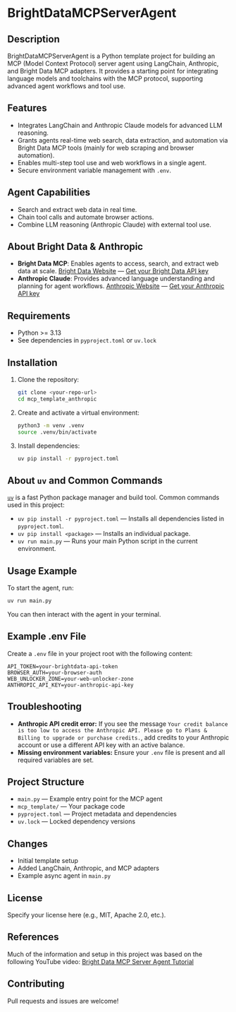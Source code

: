 
# BrightDataMCPServerAgent

## Description
BrightDataMCPServerAgent is a Python template project for building an MCP (Model Context Protocol) server agent using LangChain, Anthropic, and Bright Data MCP adapters. It provides a starting point for integrating language models and toolchains with the MCP protocol, supporting advanced agent workflows and tool use.



## Features
- Integrates LangChain and Anthropic Claude models for advanced LLM reasoning.
- Grants agents real-time web search, data extraction, and automation via Bright Data MCP tools (mainly for web scraping and browser automation).
- Enables multi-step tool use and web workflows in a single agent.
- Secure environment variable management with `.env`.

## Agent Capabilities
- Search and extract web data in real time.
- Chain tool calls and automate browser actions.
- Combine LLM reasoning (Anthropic Claude) with external tool use.


## About Bright Data & Anthropic
- **Bright Data MCP**: Enables agents to access, search, and extract web data at scale. [Bright Data Website](https://brightdata.com/products/mcp) — [Get your Bright Data API key](https://brightdata.com/console/settings/tokens)
- **Anthropic Claude**: Provides advanced language understanding and planning for agent workflows. [Anthropic Website](https://www.anthropic.com/) — [Get your Anthropic API key](https://console.anthropic.com/settings/keys)

## Requirements
- Python >= 3.13
- See dependencies in `pyproject.toml` or `uv.lock`

## Installation
1. Clone the repository:
   ```sh
   git clone <your-repo-url>
   cd mcp_template_anthropic
   ```
2. Create and activate a virtual environment:
   ```sh
   python3 -m venv .venv
   source .venv/bin/activate
   ```

3. Install dependencies:
   ```sh
   uv pip install -r pyproject.toml
   ```



## About `uv` and Common Commands
[`uv`](https://github.com/astral-sh/uv) is a fast Python package manager and build tool. Common commands used in this project:
- `uv pip install -r pyproject.toml` — Installs all dependencies listed in `pyproject.toml`.
- `uv pip install <package>` — Installs an individual package.
- `uv run main.py` — Runs your main Python script in the current environment.


## Usage Example
To start the agent, run:
```sh
uv run main.py
```
You can then interact with the agent in your terminal.

## Example .env File
Create a `.env` file in your project root with the following content:
```env
API_TOKEN=your-brightdata-api-token
BROWSER_AUTH=your-browser-auth
WEB_UNLOCKER_ZONE=your-web-unlocker-zone
ANTHROPIC_API_KEY=your-anthropic-api-key
```

## Troubleshooting
- **Anthropic API credit error:** If you see the message `Your credit balance is too low to access the Anthropic API. Please go to Plans & Billing to upgrade or purchase credits.`, add credits to your Anthropic account or use a different API key with an active balance.
- **Missing environment variables:** Ensure your `.env` file is present and all required variables are set.


## Project Structure
- `main.py` — Example entry point for the MCP agent
- `mcp_template/` — Your package code
- `pyproject.toml` — Project metadata and dependencies
- `uv.lock` — Locked dependency versions

## Changes
- Initial template setup
- Added LangChain, Anthropic, and MCP adapters
- Example async agent in `main.py`

## License
Specify your license here (e.g., MIT, Apache 2.0, etc.).


## References
Much of the information and setup in this project was based on the following YouTube video:
[Bright Data MCP Server Agent Tutorial](https://www.youtube.com/watch?v=6DXuadyaJ4g)

## Contributing
Pull requests and issues are welcome!

